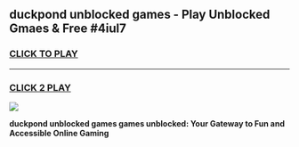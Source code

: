 
## duckpond unblocked games - Play Unblocked Gmaes & Free #4iul7
<h3>
<a href="https://premium.freeplayer.one?title=duckpond_unblocked_games&ref=03M">CLICK TO PLAY</a></h3>
<hr>

<h3>
<a href="https://premium.freeplayer.one?title=duckpond_unblocked_games&ref=03M">CLICK 2 PLAY</a>
  
</h3>

<a href="https://premium.freeplayer.one?title=duckpond_unblocked_games&ref=03M"><img src="https://clearcache.store/games.png"></a>


**duckpond unblocked games games unblocked: Your Gateway to Fun and Accessible Online Gaming**
